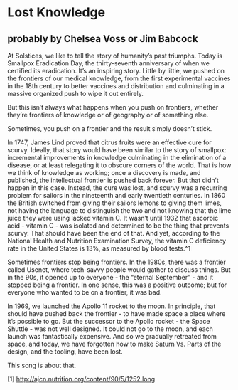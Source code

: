 # Lost Knowledge
## probably by Chelsea Voss or Jim Babcock

At Solstices, we like to tell the story of humanity’s past triumphs. Today is Smallpox Eradication Day, the thirty-seventh anniversary of when we certified its eradication. It’s an inspiring story. Little by little, we pushed on the frontiers of our medical knowledge, from the first experimental vaccines in the 18th century to better vaccines and distribution and culminating in a massive organized push to wipe it out entirely.

But this isn’t always what happens when you push on frontiers, whether they’re frontiers of knowledge or of geography or of something else.

Sometimes, you push on a frontier and the result simply doesn’t stick.

In 1747, James Lind proved that citrus fruits were an effective cure for scurvy. Ideally, that story would have been similar to the story of smallpox: incremental improvements in knowledge culminating in the elimination of a disease, or at least relegating it to obscure corners of the world. That is how we think of knowledge as working; once a discovery is made, and published, the intellectual frontier is pushed back forever. But that didn’t happen in this case. Instead, the cure was lost, and scurvy was a recurring problem for sailors in the nineteenth and early twentieth centuries. In 1860 the British switched from giving their sailors lemons to giving them limes, not having the language to distinguish the two and not knowing that the lime juice they were using lacked vitamin C. It wasn’t until 1932 that ascorbic acid - vitamin C - was isolated and determined to be the thing that prevents scurvy. That should have been the end of that. And yet, according to the National Health and Nutrition Examination Survey, the vitamin C deficiency rate in the United States is 13%, as measured by blood tests.^1

Sometimes frontiers stop being frontiers. In the 1980s, there was a frontier called Usenet, where tech-savvy people would gather to discuss things. But in the 90s, it opened up to everyone - the “eternal September” - and it stopped being a frontier. In one sense, this was a positive outcome; but for everyone who wanted to be on a frontier, it was bad.

In 1969, we launched the Apollo 11 rocket to the moon. In principle, that should have pushed back the frontier - to have made space a place where it’s possible to go. But the successor to the Apollo rocket - the Space Shuttle - was not well designed. It could not go to the moon, and each launch was fantastically expensive. And so we gradually retreated from space, and today, we have forgotten how to make Saturn Vs. Parts of the design, and the tooling, have been lost.

This song is about that.

[1]  http://ajcn.nutrition.org/content/90/5/1252.long